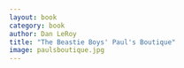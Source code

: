 ```yaml
---
layout: book
category: book
author: Dan LeRoy
title: "The Beastie Boys' Paul's Boutique"
image: paulsboutique.jpg
---
```

